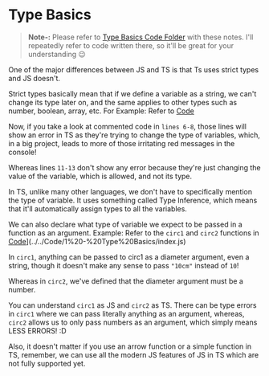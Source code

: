 # Type Basics

> **Note-:** Please refer to [Type Basics Code Folder](../../Code/1%20-%20Type%20Basics/) with these notes. I'll repeatedly refer to code written there, so it'll be great for your understanding 😉

One of the major differences between JS and TS is that Ts uses strict types and JS doesn't.

Strict types basically mean that if we define a variable as a string, we can't change its type later on, and the same applies to other types such as number, boolean, array, etc.
For Example: Refer to [Code](../../Code/1%20-%20Type%20Basics/index.ts)

Now, if you take a look at commented code in `lines 6-8`, those lines will show an error in TS as they're trying to change the type of variables, which, in a big project, leads to more of those irritating red messages in the console!

Whereas lines `11-13` don't show any error because they're just changing the value of the variable, which is allowed, and not its type.

In TS, unlike many other languages, we don't have to specifically mention the type of variable. It uses something called Type Inference, which means that it'll automatically assign types to all the variables.

We can also declare what type of variable we expect to be passed in a function as an argument.
Example: Refer to the `circ1` and `circ2` functions in [Code](../../Code/1%20-%20Type%20Basics/index.js)](../../Code/1%20-%20Type%20Basics/index.js)

In `circ1`, anything can be passed to circ1 as a diameter argument, even a string, though it doesn't make any sense to pass `"10cm"` instead of `10`!

Whereas in `circ2`, we've defined that the diameter argument must be a number.

You can understand `circ1` as JS and `circ2` as TS. There can be type errors in `circ1` where we can pass literally anything as an argument, whereas, `circ2` allows us to only pass numbers as an argument, which simply means LESS ERRORS! :D

Also, it doesn't matter if you use an arrow function or a simple function in TS, remember, we can use all the modern JS features of JS in TS which are not fully supported yet.
